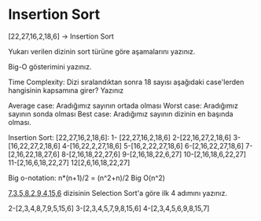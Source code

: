 # Insertion Sort
[22,27,16,2,18,6] -> Insertion Sort

Yukarı verilen dizinin sort türüne göre aşamalarını yazınız.

Big-O gösterimini yazınız.

Time Complexity: Dizi sıralandıktan sonra 18 sayısı aşağıdaki case'lerden hangisinin kapsamına girer? Yazınız

Average case: Aradığımız sayının ortada olması
Worst case: Aradığımız sayının sonda olması
Best case: Aradığımız sayının dizinin en başında olması.

Insertion Sort:
[22,27,16,2,18,6]:
1- [22,27,16,2,18,6]
2-[22,16,27,2,18,6]
3-[16,22,27,2,18,6]
4-[16,22,2,27,18,6]
5-[16,2,22,27,18,6]
6-[2,16,22,27,18,6]
7-[2,16,22,18,27,6]
8-[2,16,18,22,27,6]
9-[2,16,18,22,6,27]
10-[2,16,18,6,22,27]
11-[2,16,6,18,22,27]
12[2,6,16,18,22,27]

Big o-notation:
n*(n+1)/2 = (n^2+n)/2
Big O(n^2)

[7,3,5,8,2,9,4,15,6] dizisinin Selection Sort'a göre ilk 4 adımını yazınız.

[7,3,5,8,2,9,4,15,6]:
1-[2,3,5,8,7,9,4,15,6]
2-[2,3,4,8,7,9,5,15,6]
3-[2,3,4,5,7,9,8,15,6]
4-[2,3,4,5,6,9,8,15,7]